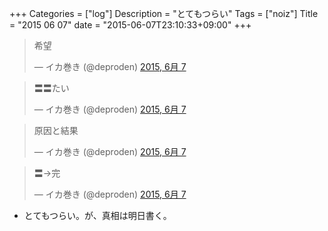 +++
Categories = ["log"]
Description = "とてもつらい"
Tags = ["noiz"]
Title = "2015 06 07"
date = "2015-06-07T23:10:33+09:00"
+++

<blockquote class="twitter-tweet" lang="ja"><p lang="ja" dir="ltr">希望</p>&mdash; イカ巻き (@deproden) <a href="https://twitter.com/deproden/status/607380643501113345">2015, 6月 7</a></blockquote>
<script async src="//platform.twitter.com/widgets.js" charset="utf-8"></script>

<blockquote class="twitter-tweet" lang="ja"><p lang="ja" dir="ltr">〓〓たい</p>&mdash; イカ巻き (@deproden) <a href="https://twitter.com/deproden/status/607382168692604928">2015, 6月 7</a></blockquote>
<script async src="//platform.twitter.com/widgets.js" charset="utf-8"></script>

<blockquote class="twitter-tweet" lang="ja"><p lang="ja" dir="ltr">原因と結果</p>&mdash; イカ巻き (@deproden) <a href="https://twitter.com/deproden/status/607397247337164800">2015, 6月 7</a></blockquote>
<script async src="//platform.twitter.com/widgets.js" charset="utf-8"></script>

<blockquote class="twitter-tweet" lang="ja"><p lang="ja" dir="ltr">〓→完</p>&mdash; イカ巻き (@deproden) <a href="https://twitter.com/deproden/status/607465153601269760">2015, 6月 7</a></blockquote>
<script async src="//platform.twitter.com/widgets.js" charset="utf-8"></script>

* とてもつらい。が、真相は明日書く。
